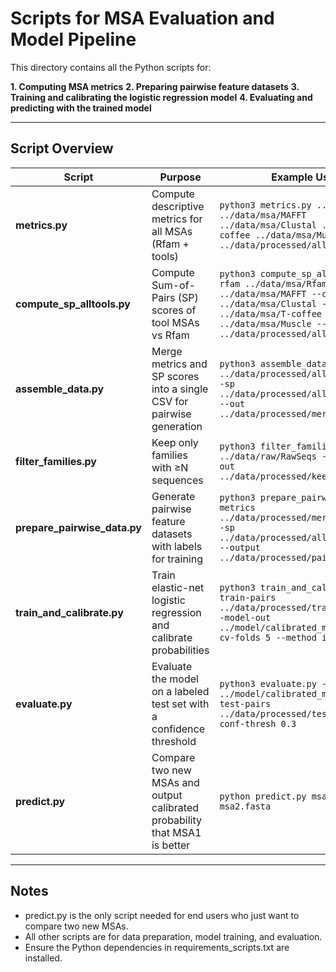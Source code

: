 # Scripts for MSA Evaluation and Model Pipeline

This directory contains all the Python scripts for:

**1. Computing MSA metrics**
**2. Preparing pairwise feature datasets**
**3. Training and calibrating the logistic regression model**
**4. Evaluating and predicting with the trained model**

---

## Script Overview

| Script | Purpose | Example Usage |
|--------|---------|----------------|
| **metrics.py** | Compute descriptive metrics for all MSAs (Rfam + tools) | `python3 metrics.py ../data/msa/Rfam ../data/msa/MAFFT ../data/msa/Clustal ../data/msa/T-coffee ../data/msa/Muscle -o ../data/processed/all_metrics.csv` |
| **compute_sp_alltools.py** | Compute Sum-of-Pairs (SP) scores of tool MSAs vs Rfam | `python3 compute_sp_alltools.py --rfam ../data/msa/Rfam --mafft ../data/msa/MAFFT --clustal ../data/msa/Clustal --tcoffee ../data/msa/T-coffee --muscle ../data/msa/Muscle --out ../data/processed/all_sp_scores.csv` |
| **assemble_data.py** | Merge metrics and SP scores into a single CSV for pairwise generation | `python3 assemble_data.py --metrics ../data/processed/all_metrics.csv --sp ../data/processed/all_sp_scores.csv --out ../data/processed/merged_data.csv` |
| **filter_families.py** | Keep only families with ≥N sequences | `python3 filter_families.py --rawdir ../data/raw/RawSeqs --min-seqs 4 --out ../data/processed/keep_families.txt` |
| **prepare_pairwise_data.py** | Generate pairwise feature datasets with labels for training | `python3 prepare_pairwise_data.py --metrics ../data/processed/merged_data.csv --sp ../data/processed/all_sp_scores.csv --output ../data/processed/pairwise_data.csv` |
| **train_and_calibrate.py** | Train elastic-net logistic regression and calibrate probabilities | `python3 train_and_calibrate.py --train-pairs ../data/processed/train_pairs.csv --model-out ../model/calibrated_model.joblib --cv-folds 5 --method isotonic` |
| **evaluate.py** | Evaluate the model on a labeled test set with a confidence threshold | `python3 evaluate.py --model ../model/calibrated_model.joblib --test-pairs ../data/processed/test_pairs.csv --conf-thresh 0.3` |
| **predict.py** | Compare two new MSAs and output calibrated probability that MSA1 is better | `python predict.py msa1.fasta msa2.fasta` |

---

## Notes

- predict.py is the only script needed for end users who just want to compare two new MSAs.
- All other scripts are for data preparation, model training, and evaluation.
- Ensure the Python dependencies in requirements_scripts.txt are installed.
